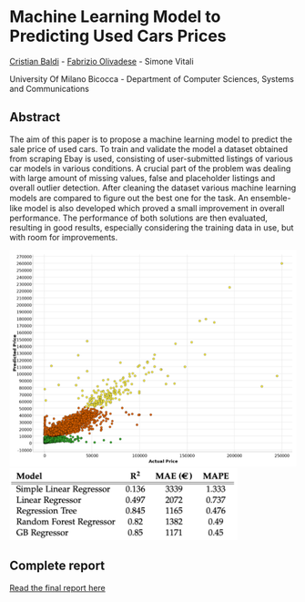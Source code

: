 # Machine Learning Model to Predicting Used Cars Prices

[Cristian Baldi](https://www.linkedin.com/in/crisbal/) - [Fabrizio Olivadese](https://www.linkedin.com/in/fabrizio-olivadese-71a445b3/) - Simone Vitali

University Of Milano Bicocca - Department of Computer Sciences, Systems and Communications

## Abstract
The aim of this paper is to propose a machine learning model to predict the sale price of used cars. To train and validate the model a dataset obtained from scraping Ebay is used, consisting of user-submitted listings of various car models in various conditions. A crucial part of the problem was dealing with large amount of missing values, false and placeholder listings and overall outlier detection. After cleaning the dataset various machine learning models are compared to ﬁgure out the best one for the task. An ensemble-like model is also developed which proved a small improvement in overall performance. The performance of both solutions are then evaluated, resulting in good results, especially considering the training data in use, but with room for improvements.

<img src="https://raw.githubusercontent.com/Fabrolly/Machine-Learning-Model-to-Predicting-Used-Cars-Prices/master/Resources/graph.png" width="650">

<img src="https://raw.githubusercontent.com/Fabrolly/Machine-Learning-Model-to-Predicting-Used-Cars-Prices/master/Resources/results%20(partial).png" width="400">



## Complete report

[Read the final report here](https://github.com/Fabrolly/Machine-Learning-Model-to-Predicting-Used-Cars-Prices/blob/master/Final%20Report.pdf)

